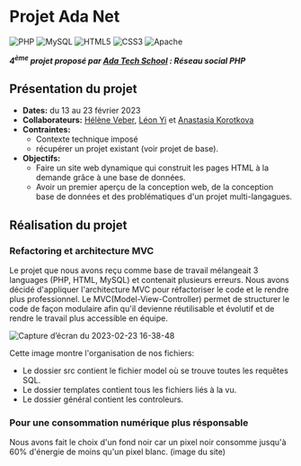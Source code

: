 # Projet Ada Net 
![PHP](https://img.shields.io/badge/php-%23777BB4.svg?style=for-the-badge&logo=php&logoColor=white) ![MySQL](https://img.shields.io/badge/mysql-%2300f.svg?style=for-the-badge&logo=mysql&logoColor=white) ![HTML5](https://img.shields.io/badge/html5-%23E34F26.svg?style=for-the-badge&logo=html5&logoColor=white) ![CSS3](https://img.shields.io/badge/css3-%231572B6.svg?style=for-the-badge&logo=css3&logoColor=white) ![Apache](https://img.shields.io/badge/apache-%23D42029.svg?style=for-the-badge&logo=apache&logoColor=white)

__*4<sup>ème</sup> projet proposé par [Ada Tech School](https://adatechschool.fr/) : Réseau social PHP*__

## Présentation du projet 
- __Dates:__ du 13 au 23 février 2023
- __Collaborateurs:__ [Hélène Veber](https://github.com/HeleneVeber), [Léon Yi](https://github.com/yileon-ada) et [Anastasia Korotkova](https://github.com/Nastiakor) 
- __Contraintes:__ 
  - Contexte technique imposé 
  - récupérer un projet existant (voir projet de base).
- __Objectifs:__ 
  - Faire un site web dynamique qui construit les pages HTML à la demande grâce à une base de données.
  - Avoir un premier aperçu de la conception web, de la conception base de données et des problématiques d'un projet multi-langagues.
  
## Réalisation du projet
### Refactoring et architecture MVC
   Le projet que nous avons reçu comme base de travail mélangeait 3 languages (PHP, HTML, MySQL) et contenait plusieurs erreurs. 
   Nous avons décidé d'appliquer l'architecture MVC pour réfactoriser le code et le rendre plus professionnel.
   Le MVC(Model-View-Controller) permet de structurer le code de façon modulaire afin qu'il devienne réutilisable et évolutif et de rendre le travail plus accessible en équipe.
   
   ![Capture d’écran du 2023-02-23 16-38-48](https://user-images.githubusercontent.com/114987386/220957861-98af378f-b467-4a9a-b916-35ebc34057d4.png)
   
   
Cette image montre l'organisation de nos fichiers: 
- Le dossier src contient le fichier model où se trouve toutes les requêtes SQL.
- Le dossier templates contient tous les fichiers liés à la vu.
- Le dossier général contient les controleurs.

### Pour une consommation numérique plus résponsable
   Nous avons fait le choix d'un fond noir car un pixel noir consomme jusqu'à 60% d'énergie de moins qu'un pixel blanc.
   (image du site)
